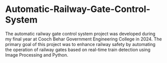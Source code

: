# Automatic-Railway-Gate-Control-System
The automatic railway gate control system project was developed during my final year at Cooch Behar Government Engineering College in 2024. The primary goal of this project was to enhance railway safety by automating the operation of railway gates based on real-time train detection using Image Processing and Python.
